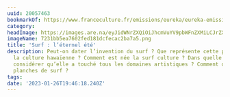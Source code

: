 ```yaml
---
uuid: 20057463
bookmarkOf: https://www.franceculture.fr/emissions/eureka/eureka-emission-du-mardi-24-aout-2021
category:
headImage: https://images.are.na/eyJidWNrZXQiOiJhcmVuYV9pbWFnZXMiLCJrZXkiOiIyMDA1NzQ2My9vcmlnaW5hbF83MjMxYmI1ZWE3NjAyZmVkMTgxZGNmZWNhYzJiYTdhNS5wbmciLCJlZGl0cyI6eyJyZXNpemUiOnsid2lkdGgiOjEyMDAsImhlaWdodCI6MTIwMCwiZml0IjoiaW5zaWRlIiwid2l0aG91dEVubGFyZ2VtZW50Ijp0cnVlfSwid2VicCI6eyJxdWFsaXR5Ijo5MH0sImpwZWciOnsicXVhbGl0eSI6OTB9LCJyb3RhdGUiOm51bGx9fQ==?bc=0
imageName: 7231bb5ea7602fed181dcfecac2ba7a5.png
title: 'Surf : l’éternel été'
description: Peut-on dater l’invention du surf ? Que représente cette pratique dans
  la culture hawaïenne ? Comment est née la surf culture ? Dans quelle mesure peut-on
  considérer qu’elle a touché tous les domaines artistiques ? Comment ont évolué les
  planches de surf ?
tags:
date: '2023-01-26T19:46:18.240Z'
---
```

